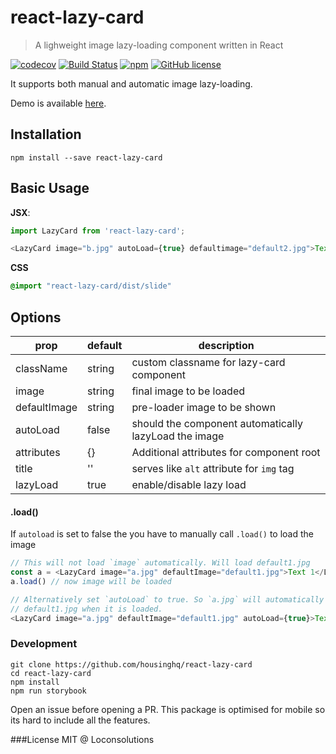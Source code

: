 # react-lazy-card

> A lighweight image lazy-loading component written in React

[![codecov](https://codecov.io/gh/housinghq/react-lazy-card/branch/master/graph/badge.svg)](https://codecov.io/gh/housinghq/react-lazy-card)
[![Build Status](https://travis-ci.org/housinghq/react-lazy-card.svg?branch=master)](https://travis-ci.org/housinghq/react-lazy-card)
[![npm](https://img.shields.io/npm/v/react-lazy-card.svg?maxAge=2592000)](https://github.com/housinghq/react-lazy-card)
[![GitHub license](https://img.shields.io/badge/license-MIT-blue.svg)](https://raw.githubusercontent.com/housinghq/react-lazy-card/master/LICENSE.md)

It supports both manual and automatic image lazy-loading.

Demo is available [here](https://housinghq.github.io/react-lazy-card).

## Installation
```
npm install --save react-lazy-card
```

## Basic Usage
**JSX**:
```js
import LazyCard from 'react-lazy-card';

<LazyCard image="b.jpg" autoLoad={true} defaultimage="default2.jpg">Text 2</LazyCard>
```
**CSS**
```css
@import "react-lazy-card/dist/slide"
```

## Options

prop|default|description
----|-------|-----
className|string|custom classname for lazy-card component
image|string|final image to be loaded
defaultImage|string|pre-loader image to be shown
autoLoad|false|should the component automatically lazyLoad the image
attributes| {} | Additional attributes for component root
title| '' | serves like `alt` attribute for `img` tag
lazyLoad|true|enable/disable lazy load

#### .load()
If `autoload` is set to false the you have to manually call `.load()` to load the image

```js
// This will not load `image` automatically. Will load default1.jpg
const a = <LazyCard image="a.jpg" defaultImage="default1.jpg">Text 1</LazyCard>
a.load() // now image will be loaded

// Alternatively set `autoLoad` to true. So `a.jpg` will automatically replace
// default1.jpg when it is loaded.
<LazyCard image="a.jpg" defaultImage="default1.jpg" autoLoad={true}>Text 1</LazyCard>
```

### Development
```
git clone https://github.com/housinghq/react-lazy-card
cd react-lazy-card
npm install
npm run storybook
```

Open an issue before opening a PR. This package is optimised for mobile so its hard to include all the features.

###License
MIT @ Loconsolutions
